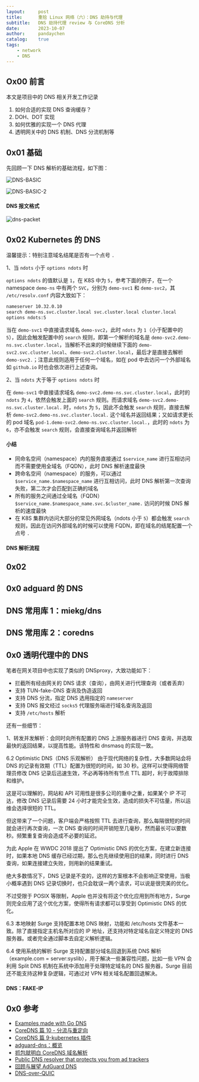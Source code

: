 ```yaml
---
layout:     post
title:      重拾 Linux 网络（六）：DNS 劫持与代理
subtitle:   DNS 劫持代理 review 与 CoreDNS 分析
date:       2023-10-07
author:     pandaychen
catalog:    true
tags:
    - network
    - DNS
---
```



##  Ox00    前言
本文是项目中的 DNS 相关开发工作记录

1.  如何合适的实现 DNS 查询缓存？
2.  DOH、DOT 实现
3.  如何优雅的实现一个 DNS 代理
4.  透明网关中的 DNS 机制、DNS 分流机制等

##  0x01    基础
先回顾一下 DNS 解析的基础流程，如下图：

![DNS-BASIC](https://raw.githubusercontent.com/pandaychen/pandaychen.github.io/master/blog_img/network/dns/dns-query-basic.png)

![DNS-BASIC-2](https://raw.githubusercontent.com/pandaychen/pandaychen.github.io/master/blog_img/network/dns/dns-query-question-1.png)

####    DNS 报文格式

![dns-packet](https://raw.githubusercontent.com/pandaychen/pandaychen.github.io/master/blog_img/network/dns/dns-packet-format.jpg)


##  0x02    Kubernetes 的 DNS
温馨提示：特别注意域名结尾是否有一个点号 `.`

1、当 `ndots` 小于 `options ndots` 时

`options ndots` 的值默认是 `1`，在 K8S 中为 `5`，参考下面的例子，在一个 namespace `demo-ns` 中有两个 `SVC`，分别为 `demo-svc1` 和 `demo-svc2`，其 `/etc/resolv.conf` 内容大致如下：

```bash
nameserver 10.32.0.10
search demo-ns.svc.cluster.local svc.cluster.local cluster.local
options ndots:5
```

当在 `demo-svc1` 中直接请求域名 `demo-svc2`，此时 `ndots` 为 `1`（小于配置中的 `5`），因此会触发配置中的 `search` 规则，即第一个解析的域名是 `demo-svc2.demo-ns.svc.cluster.local`，当解析不出来的时候继续下面的 `demo-svc2.svc.cluster.local`、`demo-svc2.cluster.local`，最后才是直接去解析 `demo-svc2.`；注意此规则适用于任何一个域名，如在 pod 中去访问一个外部域名如 `github.io` 时也会依次进行上述查询。

2、当 `ndots` 大于等于 `options ndots` 时

在 `demo-svc1` 中直接请求域名 `demo-svc2.demo-ns.svc.cluster.local`，此时的 `ndots` 为 `4`，依然会触发上面的 `search` 规则。而请求域名 `demo-svc2.demo-ns.svc.cluster.local.` 时，`ndots` 为 `5`，因此不会触发 `search` 规则，直接去解析 `demo-svc2.demo-ns.svc.cluster.local.` 这个域名并返回结果；又如请求更长的 pod 域名 `pod-1.demo-svc2.demo-ns.svc.cluster.local.`，此时的 `ndots` 为 `6`，亦不会触发 `search` 规则，会直接查询域名并返回解析

####    小结
-   同命名空间（namespace）内的服务直接通过 `$service_name` 进行互相访问而不需要使用全域名（FQDN），此时 DNS 解析速度最快
-   跨命名空间（namespace）的服务，可以通过 `$service_name.$namespace_name` 进行互相访问，此时 DNS 解析第一次查询失败，第二次才会匹配到正确的域名
-   所有的服务之间通过全域名（FQDN）`$service_name.$namespace_name.svc.$cluster_name.` 访问的时候 DNS 解析的速度最快
-   在 K8S 集群内访问大部分的常见外网域名（ndots 小于 `5`）都会触发 `search` 规则，因此在访问外部域名的时候可以使用 FQDN，即在域名的结尾配置一个点号 `.`


####    DNS 解析流程


##  0x02


##  0x0 adguard 的 DNS


##  DNS 常用库 1：miekg/dns


##  DNS 常用库 2：coredns

##  0x0 透明代理中的 DNS
笔者在网关项目中也实现了类似的 DNSproxy，大致功能如下：

-   拦截所有经由网关的 DNS 请求（查询），由网关进行代理查询（或者丢弃）
-   支持 TUN-fake-DNS 查询及伪造返回
-   支持 DNS 分流，指定 DNS 选用指定的 `nameserver`
-   支持 DNS 报文经过 `socks5` 代理服务端进行域名查询及返回
-   支持 `/etc/hosts` 解析

还有一些细节：

1、转发并发解析：会同时向所有配置的 DNS 上游服务器进行 DNS 查询，并选取最快的返回结果，以提高性能。该特性和 dnsmasq 的实现一致。

6.2 Optimistic DNS（DNS 乐观解析）
由于现代网络的复杂性，大多数网站会将 DNS 的记录有效期（TTL）配置为很短的时间，如 30 秒。这样可以使得网络管理员修改 DNS 记录后迅速生效，不必再等待所有节点 TTL 超时，利于故障排除和维护。

这是可以理解的，网站和 API 可用性是很多公司的重中之重，如果某个 IP 不可达，修改 DNS 记录后需要 24 小时才能完全生效，造成的损失不可估量，所以运维会选择很短的 TTL。

但这带来了一个问题，客户端会严格按照 TTL 去进行查询，那么每隔很短的时间就会进行再次查询，一次 DNS 查询的时间开销短至几毫秒，然而最长可以要数秒。频繁重复查询会造成不必要的延迟。

为此 Apple 在 WWDC 2018 提出了 Optimistic DNS 的优化方案，在建立新连接时，如果本地 DNS 缓存已经过期，那么也先继续使用旧的结果，同时进行 DNS 查询，如果连接建立失败，则用新的结果重试。

绝大多数情况下，DNS 记录是不变的，这样的方案根本不会影响正常使用，当极小概率遇到 DNS 记录切换时，也只会耽误一两个请求，可以说是很完美的优化。

不过受限于 POSIX 等限制，Apple 也并没有将这个优化应用到所有地方，Surge 则完全应用了这个优化方案，使得所有请求都可以享受到 Optimistic DNS 的优化。

6.3 本地映射
Surge 支持配置本地 DNS 映射，功能和 /etc/hosts 文件基本一致。除了直接指定主机名所对应的 IP 地址，还支持对特定域名自定义特定的 DNS 服务器。或者完全通过脚本去自定义解析逻辑。

6.4 使用系统的解析
Surge 支持配置部分域名回退到系统 DNS 解析（example.com = server:syslib），用于解决一些兼容性问题，比如一些 VPN 会利用 Split DNS 机制在系统中添加用于处理特定域名的 DNS 服务器，Surge 目前还不能支持这种复杂逻辑，可通过对 VPN 相关域名配置回退解决。


####    DNS：FAKE-IP


##  0x0 参考
-   [Examples made with Go DNS](https://github.com/miekg/exdns)
-   [CoreDNS 篇 10 - 分流与重定向](https://tinychen.com/20221120-dns-13-coredns-10-dnsredir-and-alternate/)
-   [CoreDNS 篇 9-kubernetes 插件](https://tinychen.com/20221107-dns-12-coredns-09-kubernetes/)
-   [adguard-dns：概览](https://adguard-dns.io/kb/zh-CN/private-dns/overview/)
-   [抓包就明白 CoreDNS 域名解析](https://juejin.cn/post/7053824699268071432)
-   [Public DNS resolver that protects you from ad trackers](https://github.com/AdguardTeam/AdGuardDNS)
-   [回顾与展望 AdGuard DNS](https://adguard-dns.io/zh_cn/blog/reimagining-adguard-dns.html)
-   [DNS-over-QUIC](https://adguard-dns.io/zh_cn/blog/dns-over-quic-official-standard.html)